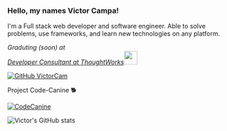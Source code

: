 ### Hello, my names Victor Campa!

I'm a Full stack web developer and software engineer. Able to solve problems, use frameworks, and learn new technologies on any platform.

<p><em>Graduting (soon) at <a href="https://oregonstate.edu/>Oregon State University</a><img src="https://media.giphy.com/media/fYSnHlufseco8Fh93Z/giphy.gif" width="30"></br>Developer Consultant at <a href="https://www.thoughtworks.com">ThoughtWorks</a><img src="https://media.giphy.com/media/WUlplcMpOCEmTGBtBW/giphy.gif" width="30"> 
</em></p>

[![GitHub VictorCam](https://img.shields.io/github/followers/VictorCam?label=follow&style=social)](https://github.com/VictorCam)

Project Code-Canine 🐕

[![CodeCanine](https://github-readme-stats.vercel.app/api/pin/?username=VictorCam&repo=project-cc)](https://github.com/VictorCam/project-cc)

![Victor's GitHub stats](https://github-readme-stats.vercel.app/api?username=VictorCam&show_icons=true&theme=tokyonight)

<!--
**VictorCam/VictorCam** is a ✨ _special_ ✨ repository because its `README.md` (this file) appears on your GitHub profile.

Here are some ideas to get you started:

- 🔭 I’m currently working on ...
- 
- 🌱 I’m currently learning ...
- 
- 👯 I’m looking to collaborate on ...
- 
- 🤔 I’m looking for help with ...
- 
- 💬 Ask me about ...
- 
- 📫 How to reach me: ...
- 
- ⚡ Fun fact: ...
- 
-->
